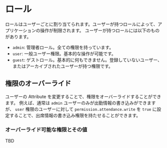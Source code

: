 # ロール

ロールはユーザーごとに割り当てられます。ユーザーが持つロールによって、アプリケーションの操作が制限されます。
ユーザーが持つロールには以下のものがあります。

- `admin`: 管理者ロール。全ての権限を持っています。
- `user`: 一般ユーザー権限。基本的な操作が可能です。
- `guest`: ゲストロール。基本的に何もできません。登録していないユーザー、またはアーカイブされたユーザーが持つ権限です。

## 権限のオーバーライド

ユーザーの Attribute を変更することで、権限をオーバーライドすることができます。
例えば、通常は `admin` ユーザーのみが出勤情報の書き込みができますが、 `user` 権限のユーザーに対して `permission.attendance.write` を `true` に設定することで、出席情報の書き込み権限を持たせることができます。

### オーバーライド可能な権限とその値

TBD
